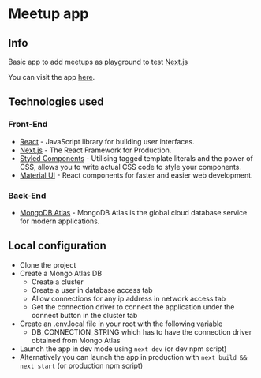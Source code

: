 # Meetup app

## Info

Basic app to add meetups as playground to test [Next.js](https://nextjs.org)

You can visit the app [here](https://next-js-basic-app-orcin.vercel.app/).

## Technologies used

### Front-End

- [React](https://es.reactjs.org/) - JavaScript library for building user interfaces.
- [Next.js](https://nextjs.org) - The React Framework for Production.
- [Styled Components](https://styled-components.com/) - Utilising tagged template literals and the power of CSS, allows you to write actual CSS code to style your components.
- [Material UI](https://material-ui.com/) - React components for faster and easier web development.

### Back-End

- [MongoDB Atlas](https://www.mongodb.com/cloud/atlas) - MongoDB Atlas is the global cloud database service for modern applications.

## Local configuration

- Clone the project
- Create a Mongo Atlas DB
    - Create a cluster
    - Create a user in database access tab
    - Allow connections for any ip address in network access tab  
    - Get the connection driver to connect the application under the connect button in the cluster tab
- Create an .env.local file in your root with the following variable
    - DB_CONNECTION_STRING which has to have the connection driver obtained from Mongo Atlas
- Launch the app in dev mode using `next dev` (or dev npm script)
- Alternatively you can launch the app in production with `next build && next start` (or production npm script)
